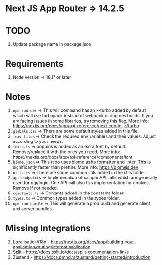# Next JS App Router => 14.2.5

# TODO
1. Update package name in package.json

# Requirements
1. Node version => 18.17 or later

# Notes
1. `npm run dev` => This will command has an --turbo added by default which will use turbopack instead of webpack during dev builds. If you are facing issues in some libraries, try removing this flag. More info: https://nextjs.org/docs/app/api-reference/next-config-js/turbo
2. `globals.css` => There are some default styles added in this file.
3. `.env files` => Check the required env variables and their values. Adjust according to your needs.
4. `fonts.ts` => poppins is added as an extra font by default. Remove/replace it with the ones you need. More info: https://nextjs.org/docs/app/api-reference/components/font
5. `biome.json` => This repo uses biome as its formatter and linter. This is significantly faster than prettier. More info: https://biomejs.dev
6. `utils.ts` => There are some common utils added in the utils folder.
7. `api-endpoints` => Implemenation of sample API calls which are generally used for otp/login. One API call also has implementation for cookies. Remove if not needed.
8. `constants.ts` => Contants added in the constants folder.
9. `types.ts` => Common types added in the types folder.
10. `npm run bundle` => This will generate a prod build and generate client and server bundles. 


# Missing Integrations
1. Localisation/i18n - https://nextjs.org/docs/app/building-your-application/routing/internationalization
2. Split - https://docs.split.io/docs/split-documentation-links
3. Zustand - https://docs.pmnd.rs/zustand/getting-started/introduction